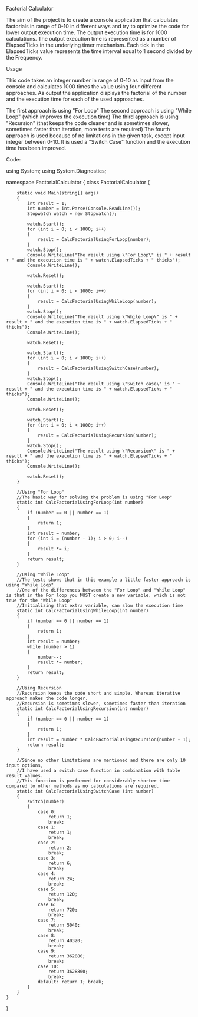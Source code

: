 Factorial Calculator

The aim of the project is to create a console application that calculates factorials in range of 0-10
in different ways and try to optimize the code  for lower output execution time.
The output execution time is for 1000 calculations.
The output execution time is represented as a number of ElapsedTicks in the underlying timer mechanism.
Each tick in the ElapsedTicks value represents the time interval equal to 1 second divided by the Frequency.

Usage

This code takes an integer number in range of 0-10 as input from the console
and calculates 1000 times the value using four different approaches.
As output the application displays the factorial of the number 
and the execution time for each of the used approaches.

The first approach is using "For Loop" 
The second approach is using "While Loop" (which improves the execution time)
The third approach is using "Recursion" (that keeps the code cleaner and is sometimes slower, sometimes faster than iteration, more tests are required)
The fourth approach is used because of no limitations in the given task, except input integer between 0-10. It is used a "Switch Case" function and the execution time has been improved.

Code:

using System;
using System.Diagnostics;


namespace FactorialCalculator
{
    class FactorialCalculator
    {

        static void Main(string[] args)
        {
            int result = 1;
            int number = int.Parse(Console.ReadLine());
            Stopwatch watch = new Stopwatch();

            watch.Start();
            for (int i = 0; i < 1000; i++)
            {
                result = CalcFactorialUsingForLoop(number);
            }
            watch.Stop();
            Console.WriteLine("The result using \"For Loop\" is " + result + " and the execution time is " + watch.ElapsedTicks + " thicks");
            Console.WriteLine();

            watch.Reset();

            watch.Start();
            for (int i = 0; i < 1000; i++)
            {
                result = CalcFactorialUsingWhileLoop(number);
            }
            watch.Stop();
            Console.WriteLine("The result using \"While Loop\" is " + result + " and the execution time is " + watch.ElapsedTicks + " thicks");
            Console.WriteLine();

            watch.Reset();

            watch.Start();
            for (int i = 0; i < 1000; i++)
            {
                result = CalcFactorialUsingSwitchCase(number);
            }
            watch.Stop();
            Console.WriteLine("The result using \"Switch case\" is " + result + " and the execution time is " + watch.ElapsedTicks + " thicks");
            Console.WriteLine();

            watch.Reset();

            watch.Start();
            for (int i = 0; i < 1000; i++)
            {
                result = CalcFactorialUsingRecursion(number);
            }
            watch.Stop();
            Console.WriteLine("The result using \"Recursion\" is " + result + " and the execution time is " + watch.ElapsedTicks + " thicks");
            Console.WriteLine();

            watch.Reset();
        }

        //Using "For Loop"
        //The basic way for solving the problem is using "For Loop"
        static int CalcFactorialUsingForLoop(int number)
        {
            if (number == 0 || number == 1)
            {
                return 1;
            }
            int result = number;
            for (int i = (number - 1); i > 0; i--)
            {
                result *= i;
            }
            return result;
        }

        //Using "While Loop"
        //The tests shows that in this example a little faster approach is using "While Loop"
        //One of the differences between the "For Loop" and "While Loop" is that in the For loop you MUST create a new variable, which is not true for the "While Loop"
        //Initializing that extra variable, can slow the execution time
        static int CalcFactorialUsingWhileLoop(int number)
        {
            if (number == 0 || number == 1)
            {
                return 1;
            }
            int result = number;
            while (number > 1)
            {
                number--;
                result *= number;
            }
            return result;            
        }

        //Using Recursion
        //Recursion keeps the code short and simple. Whereas iterative approach makes the code longer.
        //Recursion is sometimes slower, sometimes faster than iteration
        static int CalcFactorialUsingRecursion(int number)
        {            
            if (number == 0 || number == 1)
            {
                return 1;                
            }
            int result = number * CalcFactorialUsingRecursion(number - 1);
            return result;
        }

        //Since no other limitations are mentioned and there are only 10 input options,
        //I have used a switch case function in combination with table result values. 
        //This function is performed for considerably shorter time compared to other methods as no calculations are required.
        static int CalcFactorialUsingSwitchCase (int number)
        {
            switch(number)
            {
                case 0:
                    return 1;
                    break;
                case 1:
                    return 1;
                    break;
                case 2:
                    return 2;
                    break;
                case 3:
                    return 6;
                    break;
                case 4:
                    return 24;
                    break;
                case 5:
                    return 120;
                    break;
                case 6:
                    return 720;
                    break;
                case 7:
                    return 5040;
                    break;
                case 8:
                    return 40320;
                    break;
                case 9:
                    return 362880;
                    break;
                case 10:
                    return 3628800;
                    break;
                default: return 1; break;
            }
        }       
    }
}
